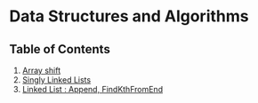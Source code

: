 # Data Structures and Algorithms

## Table of Contents

1. [Array shift](https://github.com/NaamaBarIlan/data-structures-and-algorithms/blob/master/Challenges/ArrayShift/README.md)
2. [Singly Linked Lists](https://github.com/NaamaBarIlan/data-structures-and-algorithms/blob/master/Data-Structures/linked-lists/linked-lists.md)
3. [Linked List : Append, FindKthFromEnd](https://github.com/NaamaBarIlan/data-structures-and-algorithms/blob/master/Data-Structures/linked-lists/LinkedListLibrary/README.md)
